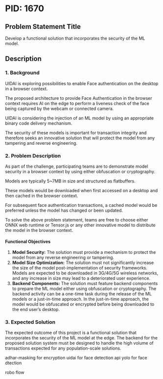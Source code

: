 # PID: 1670

## Problem Statement Title

Develop a functional solution that incorporates the security of the ML model.

## Description

### 1. Background

UIDAI is exploring possibilities to enable Face authentication on the desktop in a browser context.

The proposed architecture to provide Face Authentication in the browser context requires AI on the edge to perform a liveness check of the face being captured by the webcam or connected camera.

UIDAI is considering the injection of an ML model by using an appropriate binary code delivery mechanism.

The security of these models is important for transaction integrity and therefore seeks an innovative solution that will protect the model from any tampering and reverse engineering.

### 2. Problem Description

As part of the challenge, participating teams are to demonstrate model security in a browser context by using either obfuscation or cryptography.

Models are typically 5~7MB in size and structured as flatbuffers.

These models would be downloaded when first accessed on a desktop and then cached in the browser context.

For subsequent face authentication transactions, a cached model would be preferred unless the model has changed or been updated.

To solve the above problem statement, teams are free to choose either ONNX web runtime or Tensor.js or any other innovative model to distribute the model in the browser context.

#### Functional Objectives

1. **Model Security:** The solution must provide a mechanism to protect the model from any reverse engineering or tampering.
2. **Model Size Optimization:** The solution must not significantly increase the size of the model post-implementation of security frameworks. Models are expected to be downloaded in 3G/4G/5G wireless networks, and any increase in size may lead to a deteriorated user experience.
3. **Backend Components:** The solution must feature backend components to prepare the ML model either using obfuscation or cryptography. The backend activity can be a one-time task during the release of the ML models or a just-in-time approach. In the just-in-time approach, the model would be obfuscated or encrypted before being downloaded to the end user’s desktop.

### 3. Expected Solution

The expected outcome of this project is a functional solution that incorporates the security of the ML model at the edge. The backend for the proposed solution system must be designed to handle the high volume of transactions expected for any population-scale solutions.

adhar-masking for encryption
uidai for face detection api
yolo for face dtection

robo flow
